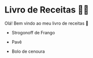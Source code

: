 # Livro de Receitas :man_cook:

Olá! Bem vindo ao meu livro de receitas :wave:

- Strogonoff de Frango

- Pavê

- Bolo de cenoura

  
